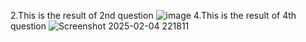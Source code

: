 2.This is the result of 2nd question
![image](https://github.com/user-attachments/assets/5ba05a4c-64fe-40d9-9d4a-06c5aa0018e3)
4.This is the result of 4th question
![Screenshot 2025-02-04 221811](https://github.com/user-attachments/assets/710908b9-c72a-4825-93c7-6818f053737c)

